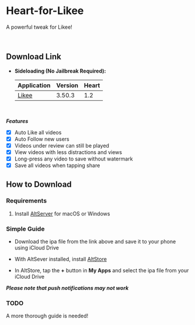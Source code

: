 # Heart-for-Likee
A powerful tweak for Likee!


&nbsp;

## Download Link

* **Sideloading (No Jailbreak Required):** 
   
    | Application | Version | Heart |
    | --- | --- | --- |
    | [Likee](https://mega.nz/file/xdByBLoJ#4DZyVIQPqA_YlzmvaqYQMt00bSwyNZMXl3tqas0Jb5w) | 3.50.3 | 1.2 |

        
&nbsp;

***Features***

- [x] Auto Like all videos
- [x] Auto Follow new users
- [x] Videos under review can still be played
- [x] View videos with less distractions and views
- [x] Long-press any video to save without watermark
- [x] Save all videos when tapping share

## How to Download

### Requirements

1. Install [AltServer](https://altstore.io/) for macOS or Windows 

### Simple Guide

* Download the ipa file from the link above and save it to your phone using iCloud Drive 

* With AltSever installed, install [AltStore](https://altstore.io/faq/)  

* In AltStore, tap the **+** button in **My Apps** and select the ipa file from your iCloud Drive 


***Please note that push notifications may not work***


### TODO 
A more thorough guide is needed!  
